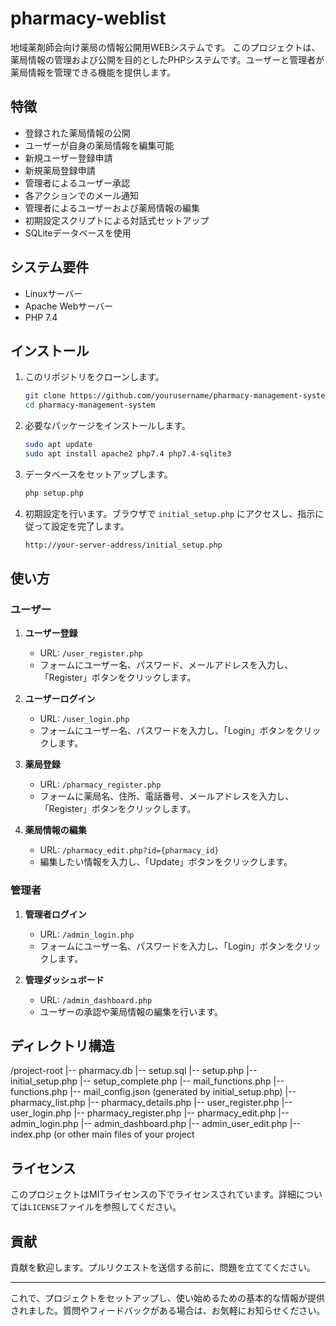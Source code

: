 # pharmacy-weblist
地域薬剤師会向け薬局の情報公開用WEBシステムです。
このプロジェクトは、薬局情報の管理および公開を目的としたPHPシステムです。ユーザーと管理者が薬局情報を管理できる機能を提供します。

## 特徴

- 登録された薬局情報の公開
- ユーザーが自身の薬局情報を編集可能
- 新規ユーザー登録申請
- 新規薬局登録申請
- 管理者によるユーザー承認
- 各アクションでのメール通知
- 管理者によるユーザーおよび薬局情報の編集
- 初期設定スクリプトによる対話式セットアップ
- SQLiteデータベースを使用

## システム要件

- Linuxサーバー
- Apache Webサーバー
- PHP 7.4

## インストール

1. このリポジトリをクローンします。

    ```sh
    git clone https://github.com/yourusername/pharmacy-management-system.git
    cd pharmacy-management-system
    ```

2. 必要なパッケージをインストールします。

    ```sh
    sudo apt update
    sudo apt install apache2 php7.4 php7.4-sqlite3
    ```

3. データベースをセットアップします。

    ```sh
    php setup.php
    ```

4. 初期設定を行います。ブラウザで `initial_setup.php` にアクセスし、指示に従って設定を完了します。

    ```sh
    http://your-server-address/initial_setup.php
    ```

## 使い方

### ユーザー

1. **ユーザー登録**

    - URL: `/user_register.php`
    - フォームにユーザー名、パスワード、メールアドレスを入力し、「Register」ボタンをクリックします。

2. **ユーザーログイン**

    - URL: `/user_login.php`
    - フォームにユーザー名、パスワードを入力し、「Login」ボタンをクリックします。

3. **薬局登録**

    - URL: `/pharmacy_register.php`
    - フォームに薬局名、住所、電話番号、メールアドレスを入力し、「Register」ボタンをクリックします。

4. **薬局情報の編集**

    - URL: `/pharmacy_edit.php?id={pharmacy_id}`
    - 編集したい情報を入力し、「Update」ボタンをクリックします。

### 管理者

1. **管理者ログイン**

    - URL: `/admin_login.php`
    - フォームにユーザー名、パスワードを入力し、「Login」ボタンをクリックします。

2. **管理ダッシュボード**

    - URL: `/admin_dashboard.php`
    - ユーザーの承認や薬局情報の編集を行います。

## ディレクトリ構造

/project-root
  |-- pharmacy.db
  |-- setup.sql
  |-- setup.php
  |-- initial_setup.php
  |-- setup_complete.php
  |-- mail_functions.php
  |-- functions.php
  |-- mail_config.json (generated by initial_setup.php)
  |-- pharmacy_list.php
  |-- pharmacy_details.php
  |-- user_register.php
  |-- user_login.php
  |-- pharmacy_register.php
  |-- pharmacy_edit.php
  |-- admin_login.php
  |-- admin_dashboard.php
  |-- admin_user_edit.php
  |-- index.php (or other main files of your project


## ライセンス

このプロジェクトはMITライセンスの下でライセンスされています。詳細については`LICENSE`ファイルを参照してください。

## 貢献

貢献を歓迎します。プルリクエストを送信する前に、問題を立ててください。

---

これで、プロジェクトをセットアップし、使い始めるための基本的な情報が提供されました。質問やフィードバックがある場合は、お気軽にお知らせください。

